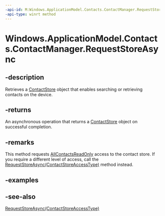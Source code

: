 ```yaml
---
-api-id: M:Windows.ApplicationModel.Contacts.ContactManager.RequestStoreAsync
-api-type: winrt method
---
```


<!-- Method syntax
public Windows.Foundation.IAsyncOperation<Windows.ApplicationModel.Contacts.ContactStore> RequestStoreAsync()
-->

# Windows.ApplicationModel.Contacts.ContactManager.RequestStoreAsync

## -description
Retrieves a [ContactStore](contactstore.md) object that enables searching or retrieving contacts on the device.

## -returns
An asynchronous operation that returns a [ContactStore](contactstore.md) object on successful completion.

## -remarks
This method requests [AllContactsReadOnly](contactstoreaccesstype.md) access to the contact store. If you require a different level of access, call the [RequestStoreAsync(ContactStoreAccessType)](contactmanager_requeststoreasync_112705385.md) method instead.

## -examples

## -see-also
[RequestStoreAsync(ContactStoreAccessType)](contactmanager_requeststoreasync_112705385.md)
